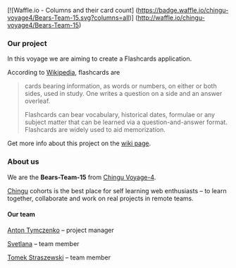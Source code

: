 [![Waffle.io - Columns and their card count] (https://badge.waffle.io/chingu-voyage4/Bears-Team-15.svg?columns=all)] (http://waffle.io/chingu-voyage4/Bears-Team-15)

### Our project

In this voyage we are aiming to create a Flashcards application.

According to [Wikipedia](https://en.wikipedia.org/wiki/Flashcard), flashcards are
> cards bearing information, as words or numbers, on either or both sides, used in study. One writes a question on a side and an answer overleaf.
>
> Flashcards can bear vocabulary, historical dates, formulae or any subject matter that can be learned via a question-and-answer format. Flashcards are widely used to aid memorization.

Get more info about this project on the [wiki page](https://github.com/chingu-voyage4/Bears-Team-15/wiki).

### About us

We are the **Bears-Team-15** from  [Chingu Voyage-4](https://github.com/chingu-voyage4).

[Chingu](https://chingu.io/) cohorts is the best place for self learning web enthusiasts – to learn together, collaborate and work on real projects in remote teams.

#### Our team

[Anton Tymczenko](https://github.com/AntonTymczenko) – project manager

[Svetlana](https://github.com/svmi3195) – team member

[Tomek Straszewski](https://github.com/tomski80) – team member
